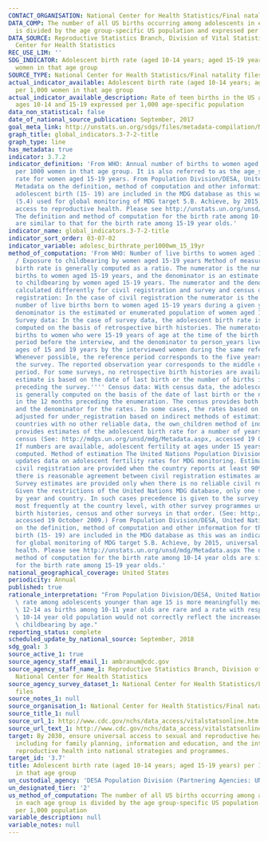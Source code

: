 ```yaml
---
CONTACT_ORGANISATION: National Center for Health Statistics/Final natality files
DATA_COMP: The number of all US births occurring among adolescents in each age group
  is divided by the age group-specific US population and expressed per 1,000 population
DATA_SOURCE: Reproductive Statistics Branch, Division of Vital Statistics, National
  Center for Health Statistics
REC_USE_LIM: ''
SDG_INDICATOR: Adolescent birth rate (aged 10-14 years; aged 15-19 years) per 1,000
  women in that age group
SOURCE_TYPE: National Center for Health Statistics/Final natality files - http://www.cdc.gov/nchs/data_access/vitalstatsonline.htm
actual_indicator_available: Adolescent birth rate (aged 10-14 years; aged 15-19 years)
  per 1,000 women in that age group
actual_indicator_available_description: Rate of teen births in the US among females
  ages 10-14 and 15-19 expressed per 1,000 age-specific population
data_non_statistical: false
date_of_national_source_publication: September, 2017
goal_meta_link: http://unstats.un.org/sdgs/files/metadata-compilation/Metadata-Goal-3.pdf
graph_title: global_indicators.3-7-2-title
graph_type: line
has_metadata: true
indicator: 3.7.2
indicator_definition: 'From WHO: Annual number of births to women aged 15-19 years
  per 1000 women in that age group. It is also referred to as the age_specific fertility
  rate for women aged 15-19 years. From Population Division/DESA, United Nations:
  Metadata on the definition, method of computation and other information for the
  adolescent birth (15- 19) are included in the MDG database as this was an indicator
  (5.4) used for global monitoring of MDG target 5.B. Achieve, by 2015, universal
  access to reproductive health. Please see http://unstats.un.org/unsd/mdg/Metadata.aspx
  The definition and method of computation for the birth rate among 10-14 year olds
  are similar to that for the birth rate among 15-19 year olds.'
indicator_name: global_indicators.3-7-2-title
indicator_sort_order: 03-07-02
indicator_variable: adolesc_birthrate_per1000wm_15_19yr
method_of_computation: 'From WHO: Number of live births to women aged 15-19 years
  / Exposure to childbearing by women aged 15-19 years Method of measurement The adolescent
  birth rate is generally computed as a ratio. The numerator is the number of live
  births to women aged 15-19 years, and the denominator is an estimate of exposure
  to childbearing by women aged 15-19 years. The numerator and the denominator are
  calculated differently for civil registration and survey and census data. Civil
  registration: In the case of civil registration the numerator is the registered
  number of live births born to women aged 15-19 years during a given year, and the
  denominator is the estimated or enumerated population of women aged 15-19 years.''''
  Survey data: In the case of survey data, the adolescent birth rate is generally
  computed on the basis of retrospective birth histories. The numerator refers to
  births to women who were 15-19 years of age at the time of the birth during a reference
  period before the interview, and the denominator to person_years lived between the
  ages of 15 and 19 years by the interviewed women during the same reference period.
  Whenever possible, the reference period corresponds to the five years preceding
  the survey. The reported observation year corresponds to the middle of the reference
  period. For some surveys, no retrospective birth histories are available and the
  estimate is based on the date of last birth or the number of births in the 12 months
  preceding the survey.'''' Census data: With census data, the adolescent birth rate
  is generally computed on the basis of the date of last birth or the number of births
  in the 12 months preceding the enumeration. The census provides both the numerator
  and the denominator for the rates. In some cases, the rates based on censuses are
  adjusted for under_registration based on indirect methods of estimation. For some
  countries with no other reliable data, the own_children method of indirect estimation
  provides estimates of the adolescent birth rate for a number of years before the
  census (See: http://mdgs.un.org/unsd/mdg/Metadata.aspx, accessed 19 October 2009.)
  If numbers are available, adolescent fertility at ages under 15 years can also be
  computed. Method of estimation The United Nations Population Division compiles and
  updates data on adolescent fertility rates for MDG monitoring. Estimates based on
  civil registration are provided when the country reports at least 90% coverage and
  there is reasonable agreement between civil registration estimates and survey estimates.
  Survey estimates are provided only when there is no reliable civil registration.
  Given the restrictions of the United Nations MDG database, only one source is provided
  by year and country. In such cases precedence is given to the survey programme conducted
  most frequently at the country level, with other survey programmes using retrospective
  birth histories, census and other surveys in that order. (See: http://mdgs.un.org/unsd/mdg/Metadata.aspx,
  accessed 19 October 2009.) From Population Division/DESA, United Nations: Metadata
  on the definition, method of computation and other information for the adolescent
  birth (15- 19) are included in the MDG database as this was an indicator (5.4) used
  for global monitoring of MDG target 5.B. Achieve, by 2015, universal access to reproductive
  health. Please see http://unstats.un.org/unsd/mdg/Metadata.aspx The definition and
  method of computation for the birth rate among 10-14 year olds are similar to that
  for the birth rate among 15-19 year olds.'
national_geographical_coverage: United States
periodicity: Annual
published: true
rationale_interpretation: "From Population Division/DESA, United Nations: \nThe birth\
  \ rate among adolescents younger than age 15 is more meaningfully measured for ages\
  \ 12-14 as births among 10-11 year olds are rare and a rate with respect to the\
  \ 10-14 year old population would not correctly reflect the increased risk of early\
  \ childbearing by age."
reporting_status: complete
scheduled_update_by_national_source: September, 2018
sdg_goal: 3
source_active_1: true
source_agency_staff_email_1: ambranum@cdc.gov
source_agency_staff_name_1: Reproductive Statistics Branch, Division of Vital Statistics,
  National Center for Health Statistics
source_agency_survey_dataset_1: National Center for Health Statistics/Final natality
  files
source_notes_1: null
source_organisation_1: National Center for Health Statistics/Final natality files
source_title_1: null
source_url_1: http://www.cdc.gov/nchs/data_access/vitalstatsonline.htm
source_url_text_1: http://www.cdc.gov/nchs/data_access/vitalstatsonline.htm
target: By 2030, ensure universal access to sexual and reproductive health-care services,
  including for family planning, information and education, and the integration of
  reproductive health into national strategies and programmes.
target_id: '3.7'
title: Adolescent birth rate (aged 10-14 years; aged 15-19 years) per 1,000 women
  in that age group
un_custodial_agency: 'DESA Population Division (Partnering Agencies: UNFPA, WHO)'
un_designated_tier: '2'
us_method_of_computation: The number of all US births occurring among adolescents
  in each age group is divided by the age group-specific US population and expressed
  per 1,000 population
variable_description: null
variable_notes: null
---
```

